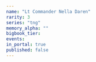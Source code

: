 ```yaml
---
name: "Lt Commander Nella Daren"
rarity: 3
series: "tng"
memory_alpha: ""
bigbook_tier:
events:
in_portal: true
published: false
---
```

